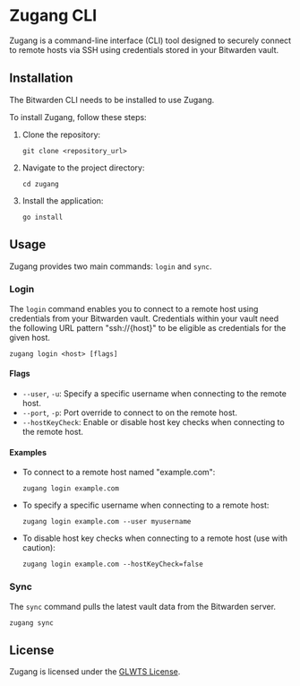 # Zugang CLI

Zugang is a command-line interface (CLI) tool designed to securely connect to remote hosts via SSH using credentials stored in your Bitwarden vault.

## Installation

The Bitwarden CLI needs to be installed to use Zugang.

To install Zugang, follow these steps:

1. Clone the repository:
   ```
   git clone <repository_url>
   ```

2. Navigate to the project directory:
   ```
   cd zugang
   ```

3. Install the application:
   ```
   go install
   ```

## Usage

Zugang provides two main commands: `login` and `sync`.

### Login

The `login` command enables you to connect to a remote host using credentials from your Bitwarden vault. Credentials within your vault need the following URL pattern "ssh://{host}" to be eligible as credentials for the given host.

```
zugang login <host> [flags]
```

#### Flags

- `--user`, `-u`: Specify a specific username when connecting to the remote host.
- `--port`, `-p`: Port override to connect to on the remote host.
- `--hostKeyCheck`: Enable or disable host key checks when connecting to the remote host.

#### Examples

- To connect to a remote host named "example.com":
  ```
  zugang login example.com
  ```

- To specify a specific username when connecting to a remote host:
  ```
  zugang login example.com --user myusername
  ```

- To disable host key checks when connecting to a remote host (use with caution):
  ```
  zugang login example.com --hostKeyCheck=false
  ```

### Sync

The `sync` command pulls the latest vault data from the Bitwarden server.

```
zugang sync
```

## License

Zugang is licensed under the [GLWTS License](LICENSE).
